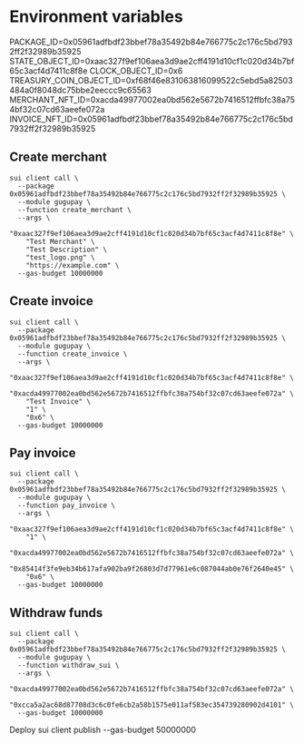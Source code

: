 # Environment variables

PACKAGE_ID=0x05961adfbdf23bbef78a35492b84e766775c2c176c5bd7932ff2f32989b35925
STATE_OBJECT_ID=0xaac327f9ef106aea3d9ae2cff4191d10cf1c020d34b7bf65c3acf4d7411c8f8e
CLOCK_OBJECT_ID=0x6
TREASURY_COIN_OBJECT_ID=0xf68f46e831063816099522c5ebd5a82503484a0f8048dc75bbe2eeccc9c65563
MERCHANT_NFT_ID=0xacda49977002ea0bd562e5672b7416512ffbfc38a754bf32c07cd63aeefe072a
INVOICE_NFT_ID=0x05961adfbdf23bbef78a35492b84e766775c2c176c5bd7932ff2f32989b35925

## Create merchant

```
sui client call \
  --package 0x05961adfbdf23bbef78a35492b84e766775c2c176c5bd7932ff2f32989b35925 \
  --module gugupay \
  --function create_merchant \
  --args \
    "0xaac327f9ef106aea3d9ae2cff4191d10cf1c020d34b7bf65c3acf4d7411c8f8e" \
    "Test Merchant" \
    "Test Description" \
    "test_logo.png" \
    "https://example.com" \
  --gas-budget 10000000
```

## Create invoice

```
sui client call \
  --package 0x05961adfbdf23bbef78a35492b84e766775c2c176c5bd7932ff2f32989b35925 \
  --module gugupay \
  --function create_invoice \
  --args \
    "0xaac327f9ef106aea3d9ae2cff4191d10cf1c020d34b7bf65c3acf4d7411c8f8e" \
    "0xacda49977002ea0bd562e5672b7416512ffbfc38a754bf32c07cd63aeefe072a" \
    "Test Invoice" \
    "1" \
    "0x6" \
  --gas-budget 10000000
```

## Pay invoice

```
sui client call \
  --package 0x05961adfbdf23bbef78a35492b84e766775c2c176c5bd7932ff2f32989b35925 \
  --module gugupay \
  --function pay_invoice \
  --args \
    "0xaac327f9ef106aea3d9ae2cff4191d10cf1c020d34b7bf65c3acf4d7411c8f8e" \
    "1" \
    "0xacda49977002ea0bd562e5672b7416512ffbfc38a754bf32c07cd63aeefe072a" \
    "0x85414f3fe9eb34b617afa902ba9f26803d7d77961e6c087044ab0e76f2640e45" \
    "0x6" \
  --gas-budget 10000000
```

## Withdraw funds

```
sui client call \
  --package 0x05961adfbdf23bbef78a35492b84e766775c2c176c5bd7932ff2f32989b35925 \
  --module gugupay \
  --function withdraw_sui \
  --args \
    "0xacda49977002ea0bd562e5672b7416512ffbfc38a754bf32c07cd63aeefe072a" \
    "0xcca5a2ac68d87708d3c6c0fe6cb2a58b1575e011af583ec354739280902d4101" \
  --gas-budget 10000000
```

Deploy
sui client publish --gas-budget 50000000
